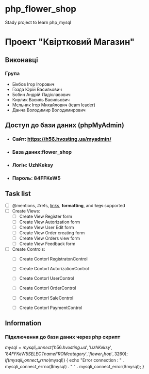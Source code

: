 # php_flower_shop
Stady project to learn php_mysql

# Проект "Квіртковий Магазин"

## Виконавці
### Група 
* Бікбов Ігор Ігорович
* Гозда Юрій Васильович
* Бобич Андрій Ладіславович
* Кирлик Василь Васильович
* Мельник Ігор Михайлович (team leader)
* Данча Володимир Володимирович

## Доступ до бази даних (phpMyAdmin)
* ### Сайт: https://h56.hvosting.ua/myadmin/
* ### База даних:flower_shop
* ### Логін: UzhKeksy
* ### Пароль: 84FFKeW5

## Task list
- [ ] @mentions, #refs, [links](), **formatting**, and <del>tags</del> supported
- [ ] Create Views:
    - [ ] Create View Register form
    - [ ] Create View Autorization form
    - [ ] Create View User Edit form
    - [ ] Create View Order creating form
    - [ ] Create View Orders view form
    - [ ] Create View Feedback form

- [ ] Create Controls:
    - [ ] Create Contorl RegistratonControl
    - [ ] Create Contorl AutorizationControl
    - [ ] Create Contorl UserControl
    - [ ] Create Contorl OrderControl
    - [ ] Create Contorl SaleControl
    - [ ] Create Contorl PaymentControl


## Information
### Підключення до бази даних через php скрипт
$mysql =  mysqli_connect('h56.hvosting.ua', 'UzhKeksy', '84FFKeW5SELECT name FROM category', 'flower_shop', 3260);
if (mysqli_connect_errno($mysql)) {
    echo "Error connection : " . mysqli_connect_errno($mysql) . " " . mysqli_connect_error($mysql);
}